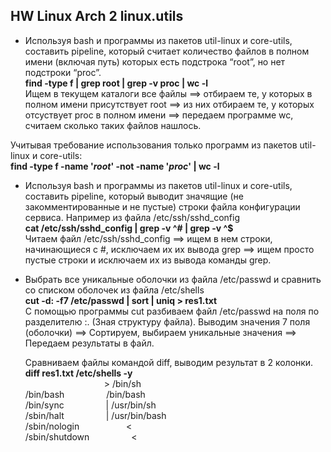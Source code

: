 ## HW Linux Arch 2 linux.utils
* Используя bash и программы из пакетов util-linux и core-utils, составить pipeline, который считает количество файлов в полном имени (включая путь) которых есть подстрока “root”, но нет подстроки “proc”.  
 **find  -type f | grep root | grep -v proc | wc -l**  
 Ищем в текущем каталоги все файлы ==> отбираем те, у которых в полном имени присутствует root ==> из них отбираем те, у которых отсуствует proc в полном имени ==> передаем программе wc, считаем сколько таких файлов нашлось.  
   
   
 Учитывая требование использования только программ из пакетов util-linux и core-utils:  
 **find -type f -name '*root*' -not -name '*proc*' | wc -l** 
   
   
 
   
* Используя bash и программы из пакетов util-linux и core-utils, составить pipeline, который выводит значящие (не закомментированные и не пустые) строки файла конфигурации сервиса. Например из файла /etc/ssh/sshd_config  
 **cat /etc/ssh/sshd_config | grep -v ^# | grep -v ^$**  
 Читаем файл /etc/ssh/sshd_config ==> ищем в нем строки, начинающиеся с #, исключаем их их вывода grep ==> ищем просто пустые строки и исключаем их из вывода команды grep.  
   
* Выбрать все уникальные оболочки из файла /etc/passwd и сравнить со списком оболочек из файла /etc/shells  
**cut -d: -f7 /etc/passwd | sort | uniq  > res1.txt**  
С помощью программы cut разбиваем файл /etc/passwd на поля по разделителю :. (Зная структуру файла). Выводим значения 7 поля (оболочки) ==> Сортируем, выбираем уникальные значения ==> Передаем результаты в файл.  


  Сравниваем файлы командой diff, выводим результат в 2 колонки.  
  **diff res1.txt /etc/shells -y**   
  &nbsp; &nbsp; &nbsp; &nbsp; &nbsp; &nbsp; &nbsp; &nbsp; &nbsp; &nbsp; &nbsp; &nbsp; &nbsp; &nbsp; &nbsp; &nbsp;  > /bin/sh  
  /bin/bash &nbsp; &nbsp;  &nbsp; &nbsp;  &nbsp; &nbsp;   &nbsp; &nbsp;                                                         /bin/bash  
  /bin/sync &nbsp; &nbsp;  &nbsp; &nbsp;  &nbsp; &nbsp;   &nbsp; &nbsp;                                                       | /usr/bin/sh  
  /sbin/halt &nbsp; &nbsp;  &nbsp; &nbsp;  &nbsp; &nbsp;   &nbsp; &nbsp;                                                      | /usr/bin/bash  
  /sbin/nologin &nbsp; &nbsp;  &nbsp; &nbsp;  &nbsp; &nbsp;   &nbsp; &nbsp; &nbsp;                                                <  
  /sbin/shutdown &nbsp; &nbsp;  &nbsp; &nbsp;  &nbsp; &nbsp;   &nbsp; &nbsp;                                                 <  









   

